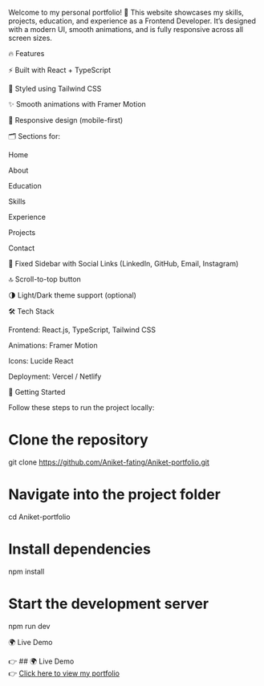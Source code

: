 Welcome to my personal portfolio! 🚀
This website showcases my skills, projects, education, and experience as a Frontend Developer.
It’s designed with a modern UI, smooth animations, and is fully responsive across all screen sizes.

🔥 Features

⚡ Built with React + TypeScript

🎨 Styled using Tailwind CSS

✨ Smooth animations with Framer Motion

📱 Responsive design (mobile-first)

🗂️ Sections for:

Home

About

Education

Skills

Experience

Projects

Contact

📌 Fixed Sidebar with Social Links (LinkedIn, GitHub, Email, Instagram)

🔝 Scroll-to-top button

🌗 Light/Dark theme support (optional)

🛠️ Tech Stack

Frontend: React.js, TypeScript, Tailwind CSS

Animations: Framer Motion

Icons: Lucide React

Deployment: Vercel / Netlify

🚀 Getting Started

Follow these steps to run the project locally:

# Clone the repository
git clone https://github.com/Aniket-fating/Aniket-portfolio.git

# Navigate into the project folder
cd Aniket-portfolio

# Install dependencies
npm install

# Start the development server
npm run dev

🌍 Live Demo

👉 ## 🌍 Live Demo  
👉 [Click here to view my portfolio]([https://aniket-portfolio.vercel.app](https://aniket-portfolio123.netlify.app/))

